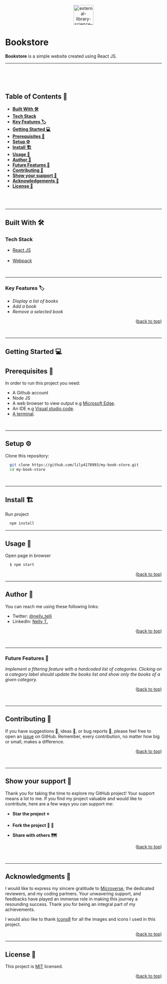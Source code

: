 <a name="readme-top"></a>

<div align="center">
  <img width="64" height="64" src="https://img.icons8.com/external-flaticons-lineal-color-flat-icons/64/external-library-science-flaticons-lineal-color-flat-icons-2.png" alt="external-library-science-flaticons-lineal-color-flat-icons-2"/>
  </div>

#  **Bookstore**
**Bookstore** is a simple website created using React JS.

---
  <br/>
  <br/>
  <br/>
</div>

<!-- TABLE OF CONTENTS -->
## <b>Table of Contents 📗
- [Built With 🛠](#built-with)
- [Tech Stack](#tech-stack)
- [Key Features 🏷️](#key-features)
- [Getting Started 💻](#getting-started)
- [Prerequisites 🧱](#prerequisites)
- [Setup ⚙️](#setup)
- [Install 🏗️](#install)
- [Usage 📂](#usage)
- [Author 👤](#author)
- [Future Features 🔭](f-features)
- [Contributing 🤝](#contributing)
- [Show your support 🌟](#support)
- [Acknowledgements 🙏](#acknowledgements)
- [License 📝](#license)
</b><br><br><br><br>

---
<!-- BUILT WITH -->
## **Built With 🛠**<a name="built-with"></a><br>
### Tech Stack <a name="tech-stack"></a>
  <ul>
    <li><a href="https://reactnative.dev/">React JS</a></li><br>
    <li><a href="https://webpack.js.org">Webpack</a></li>
  </ul>

<br>

---

<!-- KEY FEATURES -->
### **Key Features 🏷️** <a name="key-features"></a>

- _Display a list of books_
- _Add a book_
- _Remove a selected book_

<p align="right">(<a href="#readme-top">back to top</a>)</p>
<br>

---


<!-- GETTING STARTED -->

## Getting Started 💻<a name="getting-started"></a>
<!-- PREREQUISITIES -->
## **Prerequisites 🧱**<a name="prerequisites"></a>

In order to run this project you need:

- A Github account
- Node JS
- A web browser to view output e.g [Microsoft Edge](https://www.microsoft.com/en-us/edge).
- An IDE e.g [Visual studio code](https://code.visualstudio.com/).
- [A terminal](https://code.visualstudio.com/docs/terminal/basics).

<br>

---
<!-- SETUP -->
## **Setup ⚙️**<a name="setup"></a>

Clone this repository:<br>
```sh
  git clone https://github.com/lily4178993/my-book-store.git
  cd my-book-store

```

<br>

---
<!-- INSTALL -->
## **Install 🏗️**<a name="install"></a>

Run project

```sh
  npm install
```

---
<!-- USAGE -->
## **Usage 📂**<a name="usage"></a>
Open page in browser
```sh
  $ npm start
```
<p align="right">(<a href="#readme-top">back to top</a>)</p>

---
<!-- AUTHOR -->
## **Author 👤**<a name="author"></a>
You can reach me using these following links:
- Twitter: [@nelly_telli](https://twitter.com/nelly_telli)
- LinkedIn: [Nelly T.](https://www.linkedin.com/in/nelly-t-330414266/)

<p align="right">(<a href="#readme-top">back to top</a>)</p>

<br>

---

<!-- FUTURE FEATURES -->
### **Future Features 🔭** <a name="f-features"></a>

 _Implement a filtering feature with a hardcoded list of categories. Clicking on a category label should update the books list and show only the books of a given category._


<p align="right">(<a href="#readme-top">back to top</a>)</p>
<br>

---
<!-- CONTRIBUTING -->
## **Contributing 🤝**<a name="contributing"></a>

If you have suggestions 📝, ideas 🤔, or bug reports 🐛, please feel free to open an [issue](https://github.com/lily4178993/Math-Magicians/issues) on GitHub.
Remember, every contribution, no matter how big or small, makes a difference.

<p align="right">(<a href="#readme-top">back to top</a>)</p>

<br>

---
<!-- SUPPORT -->
## **Show your support 🌟**<a name="support"></a>

Thank you for taking the time to explore my GitHub project! Your support means a lot to me. If you find my project valuable and would like to contribute, here are a few ways you can support me:

 - **Star the project ⭐️**

 - **Fork the project 🍴 🎣**

 - **Share with others 🗺️**

<p align="right">(<a href="#readme-top">back to top</a>)</p>

<br>

---
<!-- ACKNOWLEDGEMENTS -->
## **Acknowledgments 🙏**<a name="acknowledgements"></a>

I would like to express my sincere gratitude to [Microverse](https://github.com/microverseinc), the dedicated reviewers, and my coding partners. Your unwavering support, and feedbacks have played an immense role in making this journey a resounding success. Thank you for being an integral part of my achievements.

I would also like to thank <a target="_blank" href="https://icons8.com">Icons8</a> for all the images and icons I used in this project.

<p align="right">(<a href="#readme-top">back to top</a>)</p>


---
<!-- LICENCE -->
## <b>License 📝</b><a name="license"></a>

This project is [MIT](./LICENSE) licensed.

<p align="right">(<a href="#readme-top">back to top</a>)</p>
